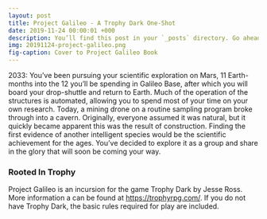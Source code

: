 ```yaml
---
layout: post
title: Project Galileo - A Trophy Dark One-Shot
date: 2019-11-24 00:00:01 +000
description: You’ll find this post in your `_posts` directory. Go ahead and edit it and re-build the site to see your changes.
img: 20191124-project-galileo.png
fig-caption: Cover to Project Galileo Book
---
```

2033: You’ve been pursuing your scientific exploration on Mars, 11 Earth-months into the 12 you’ll be spending in Galileo Base, after which you will board your drop-shuttle and return to Earth. Much of the operation of the structures is automated, allowing you to spend most of your time on your own research. Today, a mining drone on a routine sampling program broke through into a cavern. Originally, everyone assumed it was natural, but it quickly became apparent this was the result of construction. Finding the first evidence of another intelligent species would be the scientific achievement for the ages. You’ve decided to explore it as a group and share in the glory that will soon be coming your way.

### Rooted In Trophy

Project Galileo is an incursion for the game Trophy Dark by Jesse Ross. More information a can be found at https://trophyrpg.com/. If you do not have Trophy Dark, the basic rules required for play are included.
